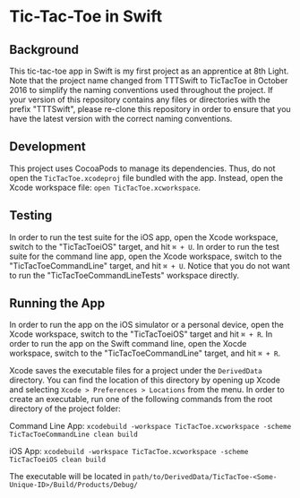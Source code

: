 # Tic-Tac-Toe in Swift

## Background

This tic-tac-toe app in Swift is my first project as an apprentice at 8th Light. Note that the project name changed from TTTSwift to TicTacToe in October 2016 to simplify the naming conventions used throughout the project. If your version of this repository contains any files or directories with the prefix "TTTSwift", please re-clone this repository in order to ensure that you have the latest version with the correct naming conventions.

## Development

This project uses CocoaPods to manage its dependencies. Thus, do not open the `TicTacToe.xcodeproj` file bundled with the app. Instead, open the Xcode workspace file: `open TicTacToe.xcworkspace`.

## Testing

In order to run the test suite for the iOS app, open the Xcode workspace, switch to the "TicTacToeiOS" target, and hit `⌘ + U`. In order to run the test suite for the command line app, open the Xcode workspace, switch to the "TicTacToeCommandLine" target, and hit `⌘ + U`. Notice that you do not want to run the "TicTacToeCommandLineTests" workspace directly.

## Running the App

In order to run the app on the iOS simulator or a personal device, open the Xcode workspace, switch to the "TicTacToeiOS" target and hit `⌘ + R`. In order to run the app on the Swift command line, open the Xocde workspace, switch to the "TicTacToeCommandLine" target, and hit `⌘ + R`.

Xcode saves the executable files for a project under the `DerivedData` directory. You can find the location of this directory by opening up Xcode and selecting `Xcode > Preferences > Locations` from the menu. In order to create an executable, run one of the following commands from the root directory of the project folder:

Command Line App: `xcodebuild -workspace TicTacToe.xcworkspace -scheme TicTacToeCommandLine clean build`

iOS App: `xcodebuild -workspace TicTacToe.xcworkspace -scheme TicTacToeiOS clean build`

The executable will be located in `path/to/DerivedData/TicTacToe-<Some-Unique-ID>/Build/Products/Debug/`
